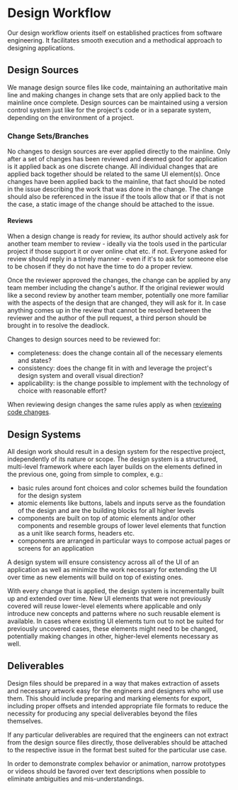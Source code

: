 # Design Workflow

Our design workflow orients itself on established practices from software
engineering. It facilitates smooth execution and a methodical approach to
designing applications.

## Design Sources

We manage design source files like code, maintaining an authoritative main line
and making changes in change sets that are only applied back to the mainline
once complete. Design sources can be maintained using a version control system
just like for the project's code or in a separate system, depending on the
environment of a project.

### Change Sets/Branches

No changes to design sources are ever applied directly to the mainline. Only
after a set of changes has been reviewed and deemed good for application is it
applied back as one discrete change. All individual changes that are applied
back together should be related to the same UI element(s). Once changes have
been applied back to the mainline, that fact should be noted in the issue
describing the work that was done in the change. The change should also be
referenced in the issue if the tools allow that or if that is not the case, a
static image of the change should be attached to the issue.

#### Reviews

When a design change is ready for review, its author should actively ask for
another team member to review - ideally via the tools used in the particular
project if those support it or over online chat etc. if not. Everyone asked for
review should reply in a timely manner - even if it's to ask for someone else to
be chosen if they do not have the time to do a proper review.

Once the reviewer approved the changes, the change can be applied by any team
member including the change's author. If the original reviewer would like a
second review by another team member, potentially one more familiar with the
aspects of the design that are changed, they will ask for it. In case anything
comes up in the review that cannot be resolved between the reviewer and the
author of the pull request, a third person should be brought in to resolve the
deadlock.

Changes to design sources need to be reviewed for:

- completeness: does the change contain all of the necessary elements and
  states?
- consistency: does the change fit in with and leverage the project's design
  system and overall visual direction?
- applicability: is the change possible to implement with the technology of
  choice with reasonable effort?

When reviewing design changes the same rules apply as when
[reviewing code changes](../engineering/#review-guidelines).

## Design Systems

All design work should result in a design system for the respective project,
independently of its nature or scope. The design system is a structured,
multi-level framework where each layer builds on the elements defined in the
previous one, going from simple to complex, e.g.:

- basic rules around font choices and color schemes build the foundation for the
  design system
- atomic elements like buttons, labels and inputs serve as the foundation of the
  design and are the building blocks for all higher levels
- components are built on top of atomic elements and/or other components and
  resemble groups of lower level elements that function as a unit like search
  forms, headers etc.
- components are arranged in particular ways to compose actual pages or screens
  for an application

A design system will ensure consistency across all of the UI of an application
as well as minimize the work necessary for extending the UI over time as new
elements will build on top of existing ones.

With every change that is applied, the design system is incrementally built up
and extended over time. New UI elements that were not previously covered will
reuse lower-level elements where applicable and only introduce new concepts and
patterns where no such reusable element is available. In cases where existing UI
elements turn out to not be suited for previously uncovered cases, these
elements might need to be changed, potentially making changes in other,
higher-level elements necessary as well.

## Deliverables

Design files should be prepared in a way that makes extraction of assets and
necessary artwork easy for the engineers and designers who will use them. This
should include preparing and marking elements for export, including proper
offsets and intended appropriate file formats to reduce the necessity for
producing any special deliverables beyond the files themselves.

If any particular deliverables are required that the engineers can not extract
from the design source files directly, those deliverables should be attached to
the respective issue in the format best suited for the particular use case.

In order to demonstrate complex behavior or animation, narrow prototypes or
videos should be favored over text descriptions when possible to eliminate
ambiguities and mis-understandings.
